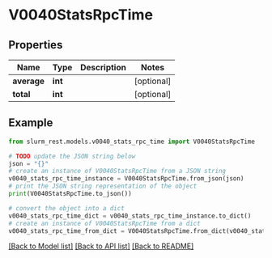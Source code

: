 # V0040StatsRpcTime


## Properties

Name | Type | Description | Notes
------------ | ------------- | ------------- | -------------
**average** | **int** |  | [optional] 
**total** | **int** |  | [optional] 

## Example

```python
from slurm_rest.models.v0040_stats_rpc_time import V0040StatsRpcTime

# TODO update the JSON string below
json = "{}"
# create an instance of V0040StatsRpcTime from a JSON string
v0040_stats_rpc_time_instance = V0040StatsRpcTime.from_json(json)
# print the JSON string representation of the object
print(V0040StatsRpcTime.to_json())

# convert the object into a dict
v0040_stats_rpc_time_dict = v0040_stats_rpc_time_instance.to_dict()
# create an instance of V0040StatsRpcTime from a dict
v0040_stats_rpc_time_from_dict = V0040StatsRpcTime.from_dict(v0040_stats_rpc_time_dict)
```
[[Back to Model list]](../README.md#documentation-for-models) [[Back to API list]](../README.md#documentation-for-api-endpoints) [[Back to README]](../README.md)


